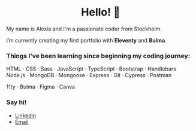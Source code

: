 <h1 align="center">Hello! 👋</h1
<p>My name is Alexia and I'm a passionate coder from Stockholm.</p>

I’m currently creating my first portfolio with **Eleventy** and **Bulma**.

<h3 align="left">Things I've been learning since beginning my coding journey:</h3>
HTML · CSS · Sass · JavaScript · TypeScript · Bootstrap · Handlebars
Node.js · MongoDB · Mongoose · Express · Git · Cypress · Postman

11ty ·  Bulma · Figma · Canva
 
<h3 align="left">Say hi!</h1>

- [Linkedin](https://www.linkedin.com/in/alexia-hellsten-41b51213a/)
- [Email](mailto:alexia.hellsten@gmail.com)

